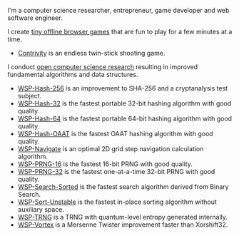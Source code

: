 I'm a computer science researcher, entrepreneur, game developer and web software engineer.

I create [tiny offline browser games](https://williamstaffordparsons.github.io/#games) that are fun to play for a few minutes at a time.

- [Contrivity](https://github.com/williamstaffordparsons/contrivity) is an endless twin-stick shooting game.

I conduct [open computer science research](https://williamstaffordparsons.github.io/#research) resulting in improved fundamental algorithms and data structures.

- [WSP-Hash-256](https://github.com/williamstaffordparsons/wsp-hash-256) is an improvement to SHA-256 and a cryptanalysis test subject.
- [WSP-Hash-32](https://github.com/williamstaffordparsons/wsp-hash-32) is the fastest portable 32-bit hashing algorithm with good quality.
- [WSP-Hash-64](https://github.com/williamstaffordparsons/wsp-hash-64) is the fastest portable 64-bit hashing algorithm with good quality.
- [WSP-Hash-OAAT](https://github.com/williamstaffordparsons/wsp-hash-oaat) is the fastest OAAT hashing algorithm with good quality.
- [WSP-Navigate](https://github.com/williamstaffordparsons/wsp-navigate) is an optimal 2D grid step navigation calculation algorithm.
- [WSP-PRNG-16](https://github.com/williamstaffordparsons/wsp-prng-16) is the fastest 16-bit PRNG with good quality.
- [WSP-PRNG-32](https://github.com/williamstaffordparsons/wsp-prng-32) is the fastest one-at-a-time 32-bit PRNG with good quality.
- [WSP-Search-Sorted](https://github.com/williamstaffordparsons/wsp-search-sorted) is the fastest search algorithm derived from Binary Search.
- [WSP-Sort-Unstable](https://github.com/williamstaffordparsons/wsp-sort-unstable) is the fastest in-place sorting algorithm without auxiliary space.
- [WSP-TRNG](https://github.com/williamstaffordparsons/wsp-trng) is a TRNG with quantum-level entropy generated internally.
- [WSP-Vortex](https://github.com/williamstaffordparsons/wsp-vortex) is a Mersenne Twister improvement faster than Xorshift32.
